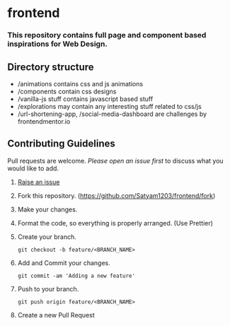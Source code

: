 ﻿# frontend

### This repository contains full page and component based inspirations for Web Design.

## Directory structure

- /animations contains css and js animations
- /components contain css designs
- /vanilla-js stuff contains javascript based stuff
- /explorations may contain any interesting stuff related to css/js
- /url-shortening-app, /social-media-dashboard are challenges by frontendmentor.io

## Contributing Guidelines

Pull requests are welcome. _Please open an issue first_ to discuss what you would like to add.

1. [Raise an issue](https://github.com/Satyam1203/frontend/issues/new/choose)

2. Fork this repository. (<https://github.com/Satyam1203/frontend/fork>)

3. Make your changes.

4. Format the code, so everything is properly arranged. (Use Prettier)

5. Create your branch.
   ```
   git checkout -b feature/<BRANCH_NAME>
   ```
6. Add and Commit your changes.

   ```
   git commit -am 'Adding a new feature'
   ```

7. Push to your branch.
   ```
   git push origin feature/<BRANCH_NAME>
   ```
8. Create a new Pull Request
